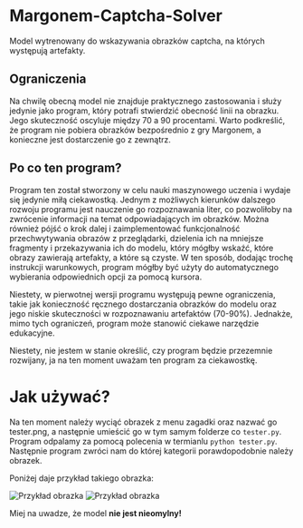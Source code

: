 # Margonem-Captcha-Solver
Model wytrenowany do wskazywania obrazków captcha, na których występują artefakty.
## Ograniczenia
Na chwilę obecną model nie znajduje praktycznego zastosowania i służy jedynie jako program, który potrafi stwierdzić obecność linii na obrazku. Jego skuteczność oscyluje między 70 a 90 procentami. Warto podkreślić, że program nie pobiera obrazków bezpośrednio z gry Margonem, a konieczne jest dostarczenie go z zewnątrz.
## Po co ten program?
Program ten został stworzony w celu nauki maszynowego uczenia i wydaje się jedynie miłą ciekawostką. Jednym z możliwych kierunków dalszego rozwoju programu jest nauczenie go rozpoznawania liter, co pozwoliłoby na zwrócenie informacji na temat odpowiadających im obrazków. Można również pójść o krok dalej i zaimplementować funkcjonalność przechwytywania obrazów z przeglądarki, dzielenia ich na mniejsze fragmenty i przekazywania ich do modelu, który mógłby wskaźć, które obrazy zawierają artefakty, a które są czyste. W ten sposób, dodając trochę instrukcji warunkowych, program mógłby być użyty do automatycznego wybierania odpowiednich opcji za pomocą kursora.

Niestety, w pierwotnej wersji programu występują pewne ograniczenia, takie jak konieczność ręcznego dostarczania obrazków do modelu oraz jego niskie skuteczności w rozpoznawaniu artefaktów (70-90%). Jednakże, mimo tych ograniczeń, program może stanowić ciekawe narzędzie edukacyjne. 

Niestety, nie jestem w stanie określić, czy program będzie przezemnie rozwijany, ja na ten moment uważam ten program za ciekawostkę.

# Jak używać?
Na ten moment należy wyciąć obrazek z menu zagadki oraz nazwać go tester.png, a następnie umieścić go w tym samym folderze co `tester.py`. Program odpalamy za pomocą polecenia w termianlu `python tester.py`. Następnie program zwróci nam do której kategorii porawdopodobnie należy obrazek. 

Poniżej daje przykład takiego obrazka:

![Przykład obrazka](https://i.imgur.com/xZ00jIy.png)
![Przykład obrazka](https://i.imgur.com/fOXQcE0.png)

Miej na uwadze, że model **nie jest nieomylny!**
